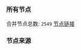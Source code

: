 ### 所有节点
合并节点总数: `2549`
[节点链接](https://raw.githubusercontent.com/rzhy1/11/master/sub/sub_merge_base64.txt)

### 节点来源